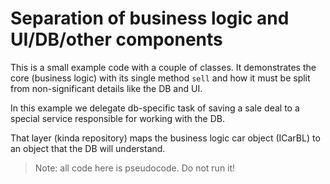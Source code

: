 # Separation of business logic and UI/DB/other components

This is a small example code with a couple of classes. It demonstrates the core (business logic) with its single method `sell` and how it must be split from non-significant details like the DB and UI.

In this example we delegate db-specific task of saving a sale deal to a special service responsible for working with the DB.

That layer (kinda repository) maps the business logic car object (ICarBL) to an object that the DB will understand.

> Note: all code here is pseudocode. Do not run it!
